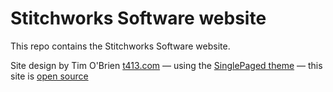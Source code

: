 Stitchworks Software website
======================
This repo contains the Stitchworks Software website.

Site design by Tim O'Brien [t413.com](http://t413.com/)
&mdash; using the
[SinglePaged theme](https://github.com/t413/SinglePaged)
&mdash;
this site is [open source](https://github.com/StitchworksSoftware/stitchworkssoftware.com)
